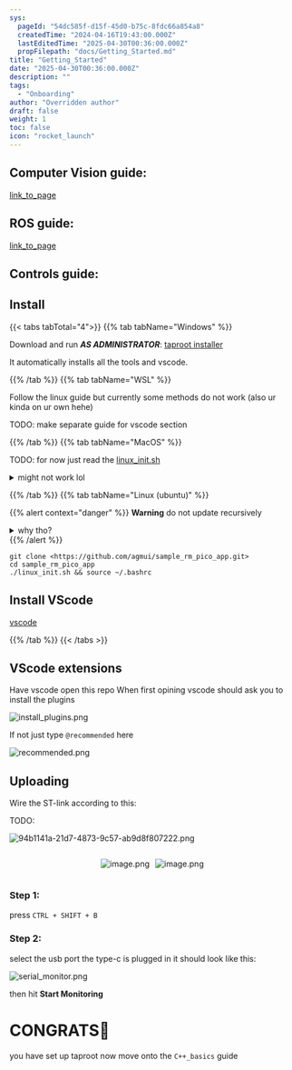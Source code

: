 ```yaml
---
sys:
  pageId: "54dc585f-d15f-45d0-b75c-8fdc66a854a8"
  createdTime: "2024-04-16T19:43:00.000Z"
  lastEditedTime: "2025-04-30T00:36:00.000Z"
  propFilepath: "docs/Getting_Started.md"
title: "Getting_Started"
date: "2025-04-30T00:36:00.000Z"
description: ""
tags:
  - "Onboarding"
author: "Overridden author"
draft: false
weight: 1
toc: false
icon: "rocket_launch"
---
```


## Computer Vision guide:

[link_to_page](86d45bc0-388b-4d26-8848-44f255f73d0e)

## ROS guide:

[link_to_page](3c76c1de-ec8f-46d6-8b0a-294005edc2d5)

## Controls guide:

## Install

{{< tabs tabTotal="4">}}
{{% tab tabName="Windows" %}}

Download and run _**AS ADMINISTRATOR**_: [taproot installer](https://github.com/Thornbots/TeachingFreshies/releases/tag/1.0)

It automatically installs all the tools and vscode.

{{% /tab %}}
{{% tab tabName="WSL" %}}

Follow the linux guide but currently some methods do not work (also ur kinda on ur own hehe)

TODO: make separate guide for vscode section

{{% /tab %}}
{{% tab tabName="MacOS" %}}

TODO: for now just read the [linux_init.sh](https://github.com/agmui/sample_rm_pico_app/blob/main/linux_init.sh)

<details>
<summary>might not work lol</summary>

`brew install libusb pkg-config`

Next install: [vscode](https://code.visualstudio.com/Download)

</details>

{{% /tab %}}
{{% tab tabName="Linux (ubuntu)" %}}

{{% alert context="danger" %}}
**Warning** do not update recursively
<details>
<summary>why tho?</summary>
There are some submodules that may go on for a while (like tinyusb) and I highly
recommend you don't need to get them.
If you want to see what submodules I update just look in `linux_init.sh`
</details>
{{% /alert %}}

```shell
git clone <https://github.com/agmui/sample_rm_pico_app.git>
cd sample_rm_pico_app
./linux_init.sh && source ~/.bashrc
```

## Install VScode

[vscode](https://code.visualstudio.com/Download)

{{% /tab %}}
{{< /tabs >}}

## VScode extensions

Have vscode open this repo
When first opining vscode should ask you to install the plugins

![install_plugins.png](https://prod-files-secure.s3.us-west-2.amazonaws.com/d518164a-d88e-44d1-a4ee-3adb3bd8bce0/89bd30f0-1825-4e77-867b-0a41ce370880/install_plugins.png?X-Amz-Algorithm=AWS4-HMAC-SHA256&X-Amz-Content-Sha256=UNSIGNED-PAYLOAD&X-Amz-Credential=ASIAZI2LB466U37SYMTM%2F20250713%2Fus-west-2%2Fs3%2Faws4_request&X-Amz-Date=20250713T150740Z&X-Amz-Expires=3600&X-Amz-Security-Token=IQoJb3JpZ2luX2VjEP%2F%2F%2F%2F%2F%2F%2F%2F%2F%2F%2FwEaCXVzLXdlc3QtMiJHMEUCIQCKo5Nxxp5b615lH7e3sLDsZFdaNhnwCs53o5a%2Bbf748wIgZXhxAap%2FOkC5qbxuIP6yGUIz0eQM1jJ5X8VhNSVHEjcq%2FwMIGBAAGgw2Mzc0MjMxODM4MDUiDEN0r2F0E9OjEesyTCrcA%2BiKbBHDVIPmo%2FBmsHG%2BKd1RV3Mg5ogiZ4EnNGZ0I42gT4phCGIEnigTwJO3ohURhbYerWsw88m6pTSOqfEPTDdeBnm9ln%2FKhRHlC%2BVhDcgqntb0EQwtWutgS0XDBY3jyTzO8Fx6RXwnN%2FyxTP3V2Xjjft6gTDc9wzujl9Vhp2r5qelfOxrzb2bhXJMYgAum6oLzsUvyObP5A1eVFg5En9pE0fKgmHxvVn%2B4ohsleM%2FrpMW%2B4gJX6KMH8cPQuhcTAgU4WrUhKf8T%2BLHLf2jqhZA8ywXiz7%2Bsf9n0npFgODf%2Fo0xGQmU74NBbnUhZbdo7eu8r634r%2BBqnepju3HHIxLVmq3gMWH97T6%2B%2FsmpU7Rvr18HuTUzorJRe6snj6%2BiltmrYkMy%2BFtzxWidujqXyPSUoibMK0TCcfVqx6YhyAtwcwfEoelWVIpar0MvARpsmynM%2FgoLB3hJPNR%2BupurLQf9156ZgPMEGRy5ZnaUTUib%2FpiryUfIl9CjC%2FibQSY4O3fBeoC%2BPZSSu22gp7LrwRx5TQ9LqAzx1aJdIUWOvbF5d4rm%2F1bRdFP6QXfmhehfNLxIykV2siPAPz9xuVHqtZBSmEyJaFO2%2FKXYKCvbI4Ja5II61JwNKp7rdCaOSMJ6Wz8MGOqUBW%2BWlzVk5UpmfnAVJQ1zRSezLWMlxudPJAbqH0txUIEojCon0UvW4FLyQKeeviFBlor7lpzrOk4VbYiZF5RMEOfzoZfk8xgJ4mD5c9YS2t99pYPo47UlDB9qhc6n3D2MiqT1jV7WNqFCVfq3aodw6zQlz9v2pu7CgR9erNmynSRGhaOBB2y0tJ2qchUUyskNhZawWhCakgSud34%2FdcZwhcF7Dmrfu&X-Amz-Signature=41e5e80cacc8c51c889ff1dd56f8d94ba7e9e0ad7eac86e618a054202462461e&X-Amz-SignedHeaders=host&x-amz-checksum-mode=ENABLED&x-id=GetObject)

If not just type `@recommended` here  

![recommended.png](https://prod-files-secure.s3.us-west-2.amazonaws.com/d518164a-d88e-44d1-a4ee-3adb3bd8bce0/61e661e9-5d85-4dfc-be0d-8d2097a5e793/recommended.png?X-Amz-Algorithm=AWS4-HMAC-SHA256&X-Amz-Content-Sha256=UNSIGNED-PAYLOAD&X-Amz-Credential=ASIAZI2LB466U37SYMTM%2F20250713%2Fus-west-2%2Fs3%2Faws4_request&X-Amz-Date=20250713T150740Z&X-Amz-Expires=3600&X-Amz-Security-Token=IQoJb3JpZ2luX2VjEP%2F%2F%2F%2F%2F%2F%2F%2F%2F%2F%2FwEaCXVzLXdlc3QtMiJHMEUCIQCKo5Nxxp5b615lH7e3sLDsZFdaNhnwCs53o5a%2Bbf748wIgZXhxAap%2FOkC5qbxuIP6yGUIz0eQM1jJ5X8VhNSVHEjcq%2FwMIGBAAGgw2Mzc0MjMxODM4MDUiDEN0r2F0E9OjEesyTCrcA%2BiKbBHDVIPmo%2FBmsHG%2BKd1RV3Mg5ogiZ4EnNGZ0I42gT4phCGIEnigTwJO3ohURhbYerWsw88m6pTSOqfEPTDdeBnm9ln%2FKhRHlC%2BVhDcgqntb0EQwtWutgS0XDBY3jyTzO8Fx6RXwnN%2FyxTP3V2Xjjft6gTDc9wzujl9Vhp2r5qelfOxrzb2bhXJMYgAum6oLzsUvyObP5A1eVFg5En9pE0fKgmHxvVn%2B4ohsleM%2FrpMW%2B4gJX6KMH8cPQuhcTAgU4WrUhKf8T%2BLHLf2jqhZA8ywXiz7%2Bsf9n0npFgODf%2Fo0xGQmU74NBbnUhZbdo7eu8r634r%2BBqnepju3HHIxLVmq3gMWH97T6%2B%2FsmpU7Rvr18HuTUzorJRe6snj6%2BiltmrYkMy%2BFtzxWidujqXyPSUoibMK0TCcfVqx6YhyAtwcwfEoelWVIpar0MvARpsmynM%2FgoLB3hJPNR%2BupurLQf9156ZgPMEGRy5ZnaUTUib%2FpiryUfIl9CjC%2FibQSY4O3fBeoC%2BPZSSu22gp7LrwRx5TQ9LqAzx1aJdIUWOvbF5d4rm%2F1bRdFP6QXfmhehfNLxIykV2siPAPz9xuVHqtZBSmEyJaFO2%2FKXYKCvbI4Ja5II61JwNKp7rdCaOSMJ6Wz8MGOqUBW%2BWlzVk5UpmfnAVJQ1zRSezLWMlxudPJAbqH0txUIEojCon0UvW4FLyQKeeviFBlor7lpzrOk4VbYiZF5RMEOfzoZfk8xgJ4mD5c9YS2t99pYPo47UlDB9qhc6n3D2MiqT1jV7WNqFCVfq3aodw6zQlz9v2pu7CgR9erNmynSRGhaOBB2y0tJ2qchUUyskNhZawWhCakgSud34%2FdcZwhcF7Dmrfu&X-Amz-Signature=70285ee5f6a64ad695bc9308ad8683077d5de3b168738df1ca93c8ac799605f3&X-Amz-SignedHeaders=host&x-amz-checksum-mode=ENABLED&x-id=GetObject)

## Uploading

Wire the ST-link according to this:

TODO:

![94b1141a-21d7-4873-9c57-ab9d8f807222.png](https://prod-files-secure.s3.us-west-2.amazonaws.com/d518164a-d88e-44d1-a4ee-3adb3bd8bce0/e5fad17d-ab82-4300-9f4c-505ab4b1202c/94b1141a-21d7-4873-9c57-ab9d8f807222.png?X-Amz-Algorithm=AWS4-HMAC-SHA256&X-Amz-Content-Sha256=UNSIGNED-PAYLOAD&X-Amz-Credential=ASIAZI2LB466U37SYMTM%2F20250713%2Fus-west-2%2Fs3%2Faws4_request&X-Amz-Date=20250713T150740Z&X-Amz-Expires=3600&X-Amz-Security-Token=IQoJb3JpZ2luX2VjEP%2F%2F%2F%2F%2F%2F%2F%2F%2F%2F%2FwEaCXVzLXdlc3QtMiJHMEUCIQCKo5Nxxp5b615lH7e3sLDsZFdaNhnwCs53o5a%2Bbf748wIgZXhxAap%2FOkC5qbxuIP6yGUIz0eQM1jJ5X8VhNSVHEjcq%2FwMIGBAAGgw2Mzc0MjMxODM4MDUiDEN0r2F0E9OjEesyTCrcA%2BiKbBHDVIPmo%2FBmsHG%2BKd1RV3Mg5ogiZ4EnNGZ0I42gT4phCGIEnigTwJO3ohURhbYerWsw88m6pTSOqfEPTDdeBnm9ln%2FKhRHlC%2BVhDcgqntb0EQwtWutgS0XDBY3jyTzO8Fx6RXwnN%2FyxTP3V2Xjjft6gTDc9wzujl9Vhp2r5qelfOxrzb2bhXJMYgAum6oLzsUvyObP5A1eVFg5En9pE0fKgmHxvVn%2B4ohsleM%2FrpMW%2B4gJX6KMH8cPQuhcTAgU4WrUhKf8T%2BLHLf2jqhZA8ywXiz7%2Bsf9n0npFgODf%2Fo0xGQmU74NBbnUhZbdo7eu8r634r%2BBqnepju3HHIxLVmq3gMWH97T6%2B%2FsmpU7Rvr18HuTUzorJRe6snj6%2BiltmrYkMy%2BFtzxWidujqXyPSUoibMK0TCcfVqx6YhyAtwcwfEoelWVIpar0MvARpsmynM%2FgoLB3hJPNR%2BupurLQf9156ZgPMEGRy5ZnaUTUib%2FpiryUfIl9CjC%2FibQSY4O3fBeoC%2BPZSSu22gp7LrwRx5TQ9LqAzx1aJdIUWOvbF5d4rm%2F1bRdFP6QXfmhehfNLxIykV2siPAPz9xuVHqtZBSmEyJaFO2%2FKXYKCvbI4Ja5II61JwNKp7rdCaOSMJ6Wz8MGOqUBW%2BWlzVk5UpmfnAVJQ1zRSezLWMlxudPJAbqH0txUIEojCon0UvW4FLyQKeeviFBlor7lpzrOk4VbYiZF5RMEOfzoZfk8xgJ4mD5c9YS2t99pYPo47UlDB9qhc6n3D2MiqT1jV7WNqFCVfq3aodw6zQlz9v2pu7CgR9erNmynSRGhaOBB2y0tJ2qchUUyskNhZawWhCakgSud34%2FdcZwhcF7Dmrfu&X-Amz-Signature=4496a20727d2406d224de00a57ed6172d574dd7a794c147a868914f3cddfdd27&X-Amz-SignedHeaders=host&x-amz-checksum-mode=ENABLED&x-id=GetObject)

<div style="display: flex;flex-direction: row; column-gap:10px; max-width: 630px;justify-content: center;">
<div>

![image.png](https://prod-files-secure.s3.us-west-2.amazonaws.com/d518164a-d88e-44d1-a4ee-3adb3bd8bce0/210ecb78-1116-4d7b-b9b7-2292f66fa2c2/image.png?X-Amz-Algorithm=AWS4-HMAC-SHA256&X-Amz-Content-Sha256=UNSIGNED-PAYLOAD&X-Amz-Credential=ASIAZI2LB466QDWVZM7H%2F20250713%2Fus-west-2%2Fs3%2Faws4_request&X-Amz-Date=20250713T150744Z&X-Amz-Expires=3600&X-Amz-Security-Token=IQoJb3JpZ2luX2VjEP%2F%2F%2F%2F%2F%2F%2F%2F%2F%2F%2FwEaCXVzLXdlc3QtMiJGMEQCIHHOTPmrhGKea0SnkJutQb8BjXUkeOmGBWvUEzxYkgGOAiBbIASiIreTvu7D%2FYVerw%2FrcwZ4htDBfy9svUoNg%2FtwPir%2FAwgYEAAaDDYzNzQyMzE4MzgwNSIMmcUBPo2IkDuvH2E2KtwDnoRs92UsyzJlZUcKyn1CmJKFTjmXMY5TzmsfLtueLl5n6TVMvRK9AfXJcE6fCPGHJFdXlzfrgzYK7gwHfZK7JNImcn4Wmh89snBEtQ1I%2FjtZQwNg1J7AusRONfWaXxl4Qwcn1BxGXTm5a3JqGJrUBYgaok827WpCX2EI0wH8xj%2BYnYI0NdrONQh%2Fh%2FDGGgyW3wCQ4iWuHHMZzKboamro3v1o5SD6q5%2BK8LiMhsrRYrFwIzYbR1PQ0nkGubWRA%2FKQc7JAnL2slvwJ9x4YxsQcrLB%2B8hpgp8H11Hkg%2FuNpZ9frP782%2BgQdxwrAydqvkzH0sCN7Qkb6aT2RdEvty960SXWyKNUX7finqMbYDYju66OqnROg3JqnyhgpWmpmFSxBsgj%2FNjCEuGx7AOO6eSEF81up1prcLg8sI8INNJ5I2RjIJ3opqOdmw51f76T8LvuMcr%2FP9ssiHnnBDAljT4QuZ59%2BxJag0sp0Db2P6IhZooEOQ6D5MjtEoDj5I2%2B1pGOm0PEVBtChV2H8j%2FEiuQbebMnaefghUR8XtuMY8RvhLIRctH8UW8PIdG2YR7fKmhpsllbxC2%2BGjuOHNwwBzGK7jSl1yWab%2FYTi0nRCtqESd6gHFHkUC3yJXQF6cBQwmJbPwwY6pgFMh2qa4hFdm1XRgoXCqqBuSgSKrlJ6qbJwPCQJcwPEcu6aFRNNGx5kROJuT6gJ7e3ihdGPZ3mK0tytu58Jy%2FkmBiUnNzHiwoBTlJ7MIwoLblYqEUnafFstJ31bF6qIQdtBztoUw0XXGQsZWKwlBek27nyyAl%2BvN7LmQ%2Bs8JyrQkDEJzWlqlJcQzGU%2BGAFuR%2FN7qSro2mSWh2WCubgbAocqkewxFQM%2B&X-Amz-Signature=f10220b0c2c7ee0b99f9cd7aa991b203bd3f44cc1b9c9c00fd950ff6ccb2b190&X-Amz-SignedHeaders=host&x-amz-checksum-mode=ENABLED&x-id=GetObject)

</div>
<div>

![image.png](https://prod-files-secure.s3.us-west-2.amazonaws.com/d518164a-d88e-44d1-a4ee-3adb3bd8bce0/33a0fd0f-8ca6-4a86-8e09-26e95ded1fff/image.png?X-Amz-Algorithm=AWS4-HMAC-SHA256&X-Amz-Content-Sha256=UNSIGNED-PAYLOAD&X-Amz-Credential=ASIAZI2LB466TGK2RPK4%2F20250713%2Fus-west-2%2Fs3%2Faws4_request&X-Amz-Date=20250713T150744Z&X-Amz-Expires=3600&X-Amz-Security-Token=IQoJb3JpZ2luX2VjEP3%2F%2F%2F%2F%2F%2F%2F%2F%2F%2FwEaCXVzLXdlc3QtMiJIMEYCIQCcXPQ%2BWLyZ9s38ebZtCmTcnWZ625xZdxTix%2BCklGE4bAIhAJXQ1lmyx%2Bz3C2eRNO3zpG9BmRJefEcOrZPVlDt8BZQKKv8DCBYQABoMNjM3NDIzMTgzODA1IgwRoaHXLcS3g43a3Pkq3ANbq6qbce11DM%2BrHlqdvcLmjwfr43VHxiH2AtLDY95K7cW8EK82wHpGKIIG7QGyjaqsIC1dnb3ZqXCXGKnMAYLgvQUU%2B%2F6DGa9kAoeQZB2OGVTvhcCpWiobc%2BEAd4I2REvx2aUKIVRPbt5fwmq1IdInEbcN9M82xbXdwOQhjUF1TtWwRMWANiJYpjee38ZrsJlc9tUbehtUCLiGqskqVBuuUPCWTBe8%2BmFJ2ygygmeNyY6UFbq4tiBx9ZdqvNLyDY2CIaNoMT%2FnAR27T1VWpmpqiwEehuJvHjKqG4xpWsWOCX6r6VzB816P9uEb9wNv7baNoX413e8ehl1rTHq%2BdoUJR%2FnZvYks8FEXhbzsEUUqMp1b5x%2F%2B%2F9P5x05x2ngXrBeHEZeqDEMBd0wIQfijjnK46H4ZAexV3%2FgEQR%2FOrDXjt2tSJNmZOUJN8H1r7DHU6fVJiEcexNHORV%2F89ANyZYZnY7S1yuzlIX6JFO8WWrtYaL9r6Kqb42VTT00FKb673oMLJMKA6jTr65%2Fg6s0A19Q%2BenZlBrDdFLpObVEdXxa8UDhnRM9sdthUKEEewuza%2Bvrj0jrFc1I8Yr3dHpoZuPdlmSurk4Dsc3pDIDoKHm%2B12v0KkjmmCIOrTjt0%2FzDMys7DBjqkAcMAHX8iAvy3Ahis3CijkKIQYdtOvm5RyTYsHV3HBWWiJe57cfqSTJcN60RYbiSxMHeM3tUJCqKmPROLADrFpm0Ve0%2Bg6zyf5euDVxYGEanI4uaoLUhVhDbdC%2Fkc%2F%2FrqfIZKaYtQkXTnuxnY2F8IX9kpMcoHCkSfdN52xmbmETo4CQ966OgXacdImV%2BHGphI5EBnLcvHEcEpUmIrRm7L1UxcHmtf&X-Amz-Signature=0fe8c50d6461a6a14ba3768bae9072f40b034e2947ce4ab7ef81b2e8887113f5&X-Amz-SignedHeaders=host&x-amz-checksum-mode=ENABLED&x-id=GetObject)

</div>
</div>

### Step 1:

press `CTRL + SHIFT + B`

### Step 2:

select the usb port the type-c is plugged in it should look like this:

![serial_monitor.png](https://prod-files-secure.s3.us-west-2.amazonaws.com/d518164a-d88e-44d1-a4ee-3adb3bd8bce0/f03f4774-05d4-4393-b6a0-d5efb6d315ab/serial_monitor.png?X-Amz-Algorithm=AWS4-HMAC-SHA256&X-Amz-Content-Sha256=UNSIGNED-PAYLOAD&X-Amz-Credential=ASIAZI2LB466U37SYMTM%2F20250713%2Fus-west-2%2Fs3%2Faws4_request&X-Amz-Date=20250713T150740Z&X-Amz-Expires=3600&X-Amz-Security-Token=IQoJb3JpZ2luX2VjEP%2F%2F%2F%2F%2F%2F%2F%2F%2F%2F%2FwEaCXVzLXdlc3QtMiJHMEUCIQCKo5Nxxp5b615lH7e3sLDsZFdaNhnwCs53o5a%2Bbf748wIgZXhxAap%2FOkC5qbxuIP6yGUIz0eQM1jJ5X8VhNSVHEjcq%2FwMIGBAAGgw2Mzc0MjMxODM4MDUiDEN0r2F0E9OjEesyTCrcA%2BiKbBHDVIPmo%2FBmsHG%2BKd1RV3Mg5ogiZ4EnNGZ0I42gT4phCGIEnigTwJO3ohURhbYerWsw88m6pTSOqfEPTDdeBnm9ln%2FKhRHlC%2BVhDcgqntb0EQwtWutgS0XDBY3jyTzO8Fx6RXwnN%2FyxTP3V2Xjjft6gTDc9wzujl9Vhp2r5qelfOxrzb2bhXJMYgAum6oLzsUvyObP5A1eVFg5En9pE0fKgmHxvVn%2B4ohsleM%2FrpMW%2B4gJX6KMH8cPQuhcTAgU4WrUhKf8T%2BLHLf2jqhZA8ywXiz7%2Bsf9n0npFgODf%2Fo0xGQmU74NBbnUhZbdo7eu8r634r%2BBqnepju3HHIxLVmq3gMWH97T6%2B%2FsmpU7Rvr18HuTUzorJRe6snj6%2BiltmrYkMy%2BFtzxWidujqXyPSUoibMK0TCcfVqx6YhyAtwcwfEoelWVIpar0MvARpsmynM%2FgoLB3hJPNR%2BupurLQf9156ZgPMEGRy5ZnaUTUib%2FpiryUfIl9CjC%2FibQSY4O3fBeoC%2BPZSSu22gp7LrwRx5TQ9LqAzx1aJdIUWOvbF5d4rm%2F1bRdFP6QXfmhehfNLxIykV2siPAPz9xuVHqtZBSmEyJaFO2%2FKXYKCvbI4Ja5II61JwNKp7rdCaOSMJ6Wz8MGOqUBW%2BWlzVk5UpmfnAVJQ1zRSezLWMlxudPJAbqH0txUIEojCon0UvW4FLyQKeeviFBlor7lpzrOk4VbYiZF5RMEOfzoZfk8xgJ4mD5c9YS2t99pYPo47UlDB9qhc6n3D2MiqT1jV7WNqFCVfq3aodw6zQlz9v2pu7CgR9erNmynSRGhaOBB2y0tJ2qchUUyskNhZawWhCakgSud34%2FdcZwhcF7Dmrfu&X-Amz-Signature=e1de0752e0c9df07e8f86bf18c72d07fade88f1a1a0a2518e0a04f0fb0362b19&X-Amz-SignedHeaders=host&x-amz-checksum-mode=ENABLED&x-id=GetObject)

then hit **Start Monitoring**

# CONGRATS🎉

you have set up taproot now move onto the `C++_basics` guide

